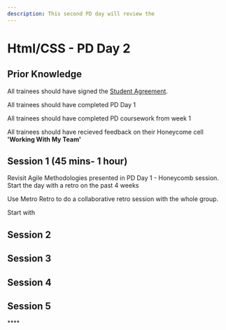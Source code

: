 ```yaml
---
description: This second PD day will review the
---
```


# Html/CSS - PD Day 2

## Prior Knowledge 

All trainees should have signed the [Student Agreement](https://docs.codeyourfuture.io/organisation/agreements-and-rules/student-agreement). 

All trainees should have completed PD Day 1

All trainees should have completed PD coursework from week 1

All trainees should have recieved feedback on their Honeycome cell **'Working With My Team'** 

## Session 1 \(45 mins- 1 hour\)

Revisit Agile Methodologies presented in PD Day 1 - Honeycomb session.   
Start the day with a retro on the past 4 weeks 

Use Metro Retro to do a collaborative retro session with the whole group. 

Start with 

## Session 2

## Session 3



## Session 4



## Session 5

\*\*\*\*



